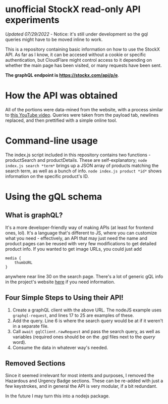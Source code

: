 # unofficial StockX read-only API experiments

*Updated 07/29/2022* - Notice: it's still under development so the gql queries might have to be moved inline to work.

This is a repository containing basic information on how to use the StockX API. As far as I know, it can be accesed without a cookie or specific authentication, but CloudFlare might control access to it depending on whether the main page has been visited, or many requests have been sent.

**The graphQL endpoint is https://stockx.com/api/p/e**. 

# How the API was obtained
All of the portions were data-mined from the website, with a process similar to [this YouTube video](https://www.youtube.com/watch?v=DqtlR0y0suo). Queries were taken from the payload tab, newlines replaced, and then prettified with a simple online tool.

# Command-line usage
The index.js script included in this repository contains two functions - productSearch and productDetails. These are self-explanatory; ```node index.js search *term*``` brings up a JSON array of products matching the search term, as well as a bunch of info. ```node index.js product *id*``` shows information on the specific product's ID.

# Using the gQL schema
## What is graphQL?
It's a more developer-friendly way of making APIs (at least for frontend ones, lol). It's a language that's different to JS, where you can customize what you need - effectively, an API that may just need the name and product pages can be reused with very few modifications to get detailed product info. If you wanted to get image URLs, you could just add 

```gql
media {
    thumbURL
}
```
anywhere near line 30 on the search page. There's a lot of generic gQL info in the project's website [here](https://graphql.org/) if you need information.

## Four Simple Steps to Using their API!

1. Create a graphQL client with the above URL. The nodeJS example uses ```graphql-request```, and lines 17 to 25 are examples of these.
2. Add the query. Line 6 is where the search query would be at if it weren't in a separate file.
3. Call ```await gqlClient.rawRequest``` and pass the search query, as well as variables (required ones should be on the .gql files next to the *query* word). 
4. Consume the data in whatever way's needed. 

## Removed Sections
Since it seemed irrelevant for most intents and purposes, I removed the Hazardous and Urgency Badge sections. These can be re-added with just a few keystrokes, and in general the API is very modular, if a bit redundant.

In the future I may turn this into a nodejs package.